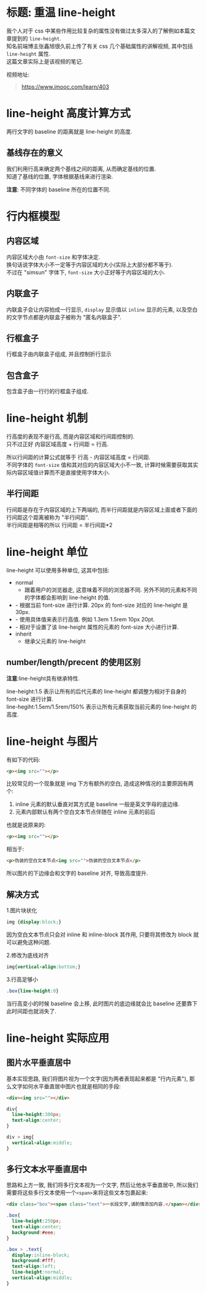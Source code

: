 # 标题: 重温 line-height

我个人对于 css 中某些作用比较复杂的属性没有做过太多深入的了解例如本篇文章提到的 `line-height`.  
知名前端博主张鑫旭很久前上传了有关 css 几个基础属性的讲解视频, 其中包括 `line-height` 属性.  
这篇文章实际上是该视频的笔记.  

视频地址:
> https://www.imooc.com/learn/403

# line-height 高度计算方式

两行文字的 baseline 的距离就是 line-height 的高度.

## 基线存在的意义

我们利用行高来确定两个基线之间的距离, 从而确定基线的位置.  
知道了基线的位置, 字体根据基线来进行渲染.  

**注意**: 不同字体的 baseline 所在的位置不同.

# 行内框模型

## 内容区域

内容区域大小由 `font-size` 和字体决定.  
换句话说字体大小不一定等于内容区域的大小(实际上大部分都不等于).  
不过在 "simsun" 字体下, `font-size` 大小正好等于内容区域的大小.

## 内联盒子

内联盒子会让内容拍成一行显示, `display` 显示值以 `inline` 显示的元素, 以及空白的文字节点都是内联盒子被称为 "匿名内联盒子".

## 行框盒子

行框盒子由内联盒子组成, 并且控制折行显示

## 包含盒子

包含盒子由一行行的行框盒子组成.

# line-height 机制

行高度的表现不是行高, 而是内容区域和行间距控制的.  
只不过正好 内容区域高度 + 行间距 = 行高.

所以行间距的计算公式就等于 行高 - 内容区域高度 = 行间距.  
不同字体的 `font-size` 值和其对应的内容区域大小不一致, 计算时候需要获取其实际内容区域值计算而不是直接使用字体大小.  

## 半行间距

行间距是存在于内容区域的上下两端的, 而半行间距就是内容区域上面或者下面的行间距这个距离被称为 "半行间距".  
半行间距是相等的所以 行间距 = 半行间距*2

# line-height 单位

line-height 可以使用多种单位, 这其中包括:  
- normal
  - 跟着用户的浏览器走, 这意味着不同的浏览器不同. 另外不同的元素和不同的字体都会影响到 line-height 的值.
- <number>
  - 根据当前 font-size 进行计算. 20px 的 font-size 对应的 line-height 是 30px.
- <length>
  - 使用具体值来表示行高值. 例如 1.3em 1.5rem 10px 20pt.
- <percent>
  - 相对于设置了该 line-height 属性的元素的 font-size 大小进行计算.
- inherit
  - 继承父元素的 line-height

## number/length/precent 的使用区别

**注意**:line-height具有继承特性.

line-height:1.5 表示让所有的后代元素的 line-height 都调整为相对于自身的 font-size 进行计算.  
line-hegiht:1.5em/1.5rem/150% 表示让所有元素获取当前元素的 line-height 的高度.  

# line-height 与图片

有如下的代码:
```html
<p><img src=""></p>
```
比较常见的一个现象就是 img 下方有额外的空白, 造成这种情况的主要原因有两个:
1. inline 元素的默认垂直对其方式是 baseline 一般是英文字母的底边缘.
2. 元素内部默认有两个空白文本节点伴随在 inline 元素的前后

也就是说原来的:
```html
<p><img src=""></p>
```
相当于:
```html
<p>伪装的空白文本节点<img src="">伪装的空白文本节点</p>
```
所以图片的下边缘会和文字的 baseline 对齐, 导致高度提升.

## 解决方式

1.图片块状化
```css
img {display:block;}
```
因为空白文本节点只会对 inline 和 inline-block 其作用, 只要将其修改为 block 就可以避免这种问题.

2.修改为底线对齐
```css
img{vertical-align:bottom;}
```

3.行高足够小
```css
.box{line-height:0}
```
当行高变小的时候 baseline 会上移, 此时图片的底边缘就会比 baseline 还要靠下此时间距也就消失了.

# line-height 实际应用

## 图片水平垂直居中

基本实现思路, 我们将图片视为一个文字(因为两者表现起来都是 "行内元素"), 那么文字如何水平垂直居中图片也就是相同的手段:
```html
<div><img src=""></div>
```
```css
div{
  line-height:300px;
  text-align:center;
}

div > img{
  vertical-align:middle;
}
```

## 多行文本水平垂直居中

思路和上方一致, 我们将多行文本视为一个文字, 然后让他水平垂直居中, 所以我们需要将这些多行文本使用一个`<span>`来将这些文本包裹起来:
```html
<div class="box"><span class="text">一长段文字,请酌情添加内容.</span></div>
```
```css
.box{
  line-height:250px;
  text-align:center;
  background:#eee;
}

.box > .text{
  display:inline-block;
  background:#fff;
  text-align:left;
  line-height:normal;
  vertical-align:middle;
}
```